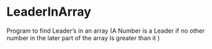 # LeaderInArray
Program to find Leader’s in an array  (A Number is a Leader if no other number in the  later part of the array Is greater than it )
